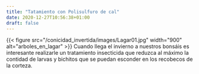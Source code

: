 ```yaml
---
title: "Tatamiento con Polisulfuro de cal"
date: 2020-12-27T10:56:38+01:00
draft: false
---
```

{{< figure src="/conicidad_invertida/images/Lagar01.jpg" width="900" alt="arboles_en_lagar" >}}
Cuando llega el invierno a nuestros bonsáis es interesante realizarle un tratamiento insecticida que reduzca al máximo la contidad de larvas y bichitos que se puedan esconder en los recobecos de la corteza.<!--more-->
